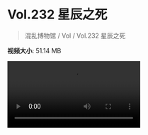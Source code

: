 # Vol.232 星辰之死

> 混乱博物馆 / Vol / Vol.232 星辰之死

**视频大小**: 51.14 MB

<div class="video"><video src="https://file.hsyhx.top/archive/232.mp4" controls preload>🤔 您的浏览器不支持 video 标签</video></div>